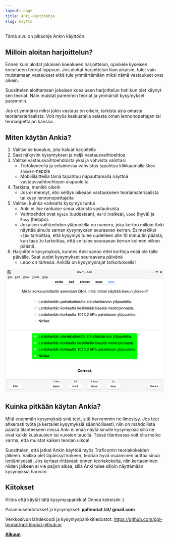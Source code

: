 ```yaml
---
layout: page
title: Anki-käyttöohje
slug: kaytto
---
```


Tämä sivu on pikaohje Ankin käyttöön.

## Milloin aloitan harjoittelun?

Ennen kuin aloitat jokaisen koealueen harjoittelun, opiskele kyseisen koealueen teoriat loppuun.
Jos aloitat harjoittelun liian aikaisin, tulet vain muistamaan vastaukset etkä tule ymmärtämään miksi nämä vastaukset ovat oikein.

Suosittelen aloittamaan jokaisen koealueen harjoittelun heti kun olet käynyt sen teoriat.
Näin muistat paremmin teoriat ja ymmärrät kysymykset paremmin. 

Jos et ymmärrä miksi jokin vastaus on oikein, tarkista asia omasta teoriamateriaalista.
Voit myös keskustella asiasta oman lennonopettajan tai teoriaopettajan kanssa.

## Miten käytän Ankia?

1. Valitse se koealue, jota haluat harjoitella
1. Saat näkyviin kysymyksen ja neljä vastausvaihtoehtoa
1. Valitse vastausvaihtoehdoista yksi ja vahvista valintasi
    - Tietokoneella ja selaimessa vahvistus tapahtuu klikkaamalla `Show answer`-nappia
    - Mobiililaitteilla tämä tapahtuu napauttamalla näyttöä vastausvaihtoehtojen alapuolelta
1. Tarkista, menikö oikein
    - Jos ei mennyt, etsi selitys oikeaan vastaukseen teoriamateriaalista tai kysy lennonopettajalta
1. Valitse, kuinka vaikealta kysymys tuntui
    - Anki ei itse rankaise sinua vääristä vastauksista
    - Vaihtoehdot ovat `Again` (uudestaan), `Hard` (vaikea), `Good` (hyvä) ja `Easy` (helppo).
    - Jokaisen vaihtoehdon yläpuolella on numero, joka kertoo milloin Anki näyttää sinulle saman kysymyksen seuraavan kerran.
    Esimerkiksi `<10m` tarkoittaa, että kysymys tulee uudelleen alle 10 minuutin päästä, kun taas `3w` tarkoittaa,
    että se tulee seuraavan kerran kolmen viikon päästä.
1. Harjoittele kysymyksiä, kunnes Anki sanoo ettei kortteja enää ole tälle päivälle. Saat uudet kysymykset seuraavana päivänä
    - Lepo on tärkeää: Ankilla on kysymysrajat tarkoituksella!

![](/assets/fi_revision.png)

## Kuinka pitkään käytan Ankia?

Mitä enemmän kysymyksiä sinä teet, sitä harvemmin ne ilmestyy.
Jos teet ahkerasti työtä ja kertailet kysymyksiä säännöllisesti, niin on mahdollista päästä tilanteeseen missä Anki ei enää näytä sinulle kysymyksiä sillä ne ovat kaikki kuukausien tai vuosien tauolla.
Tässä tilanteessa voit olla melko varma, että muistat kaiken teorian ulkoa!

Suosittelen, että jatkat Ankin käyttöä myös Traficomin teoriakokeiden jälkeen.
Vaikka olet läpäissyt kokeen, teorian hyvä osaaminen auttaa sinua lentämisessä.
Jos kertaat riittävästi ennen teoriakokeita, niin kertaaminen niiden jälkeen ei vie paljon aikaa, sillä Anki tulee silloin näyttämään kysymyksiä harvoin.

## Kiitokset

Kiitos että käytät tätä kysymyspankkia! Onnea kokeisiin :)

Parannusehdotukset ja kysymykset: **pplteoriat /ät/ gmail.com**

Verkkosivun lähdekoodi ja kysymyspankkitiedostot: <https://github.com/ppl-teoriat/ppl-teoriat.github.io>

[**Alkuun**](/)
